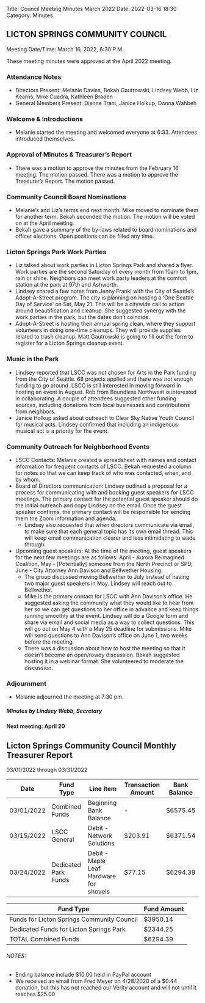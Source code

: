 Title: Council Meeting Minutes March 2022
Date: 2022-03-16 18:30
Category: Minutes

## LICTON SPRINGS COMMUNITY COUNCIL

Meeting Date/Time: March 16, 2022, 6:30 P.M.

These meeting minutes were approved at the April 2022 meeting.

### Attendance Notes

- Directors Present: Melanie Davies, Bekah Gautrowski, Lindsey Webb, Liz Kearns, Mike Cuadra, Kathleen Braden
- General Members Present: Dianne Trani, Janice Holkup, Donna Wahbeh

### Welcome & Introductions

- Melanie started the meeting and welcomed everyone at 6:33. Attendees introduced themselves.

### Approval of Minutes & Treasurer’s Report

- There was a motion to approve the minutes from the February 16 meeting. The motion passed. There was a motion to approve the Treasurer’s Report. The motion passed.

### Community Council Board Nominations

- Melanie’s and Liz’s terms end next month. Mike moved to nominate them for another term. Bekah seconded the motion. The motion will be voted on at the April meeting.
- Bekah gave a summary of the by-laws related to board nominations and officer elections. Open positions can be filled any time.

### Licton Springs Park Work Parties

- Liz talked about work parties in Licton Springs Park and shared a flyer. Work parties are the second Saturday of every month from 10am to 1pm, rain or shine. Neighbors can meet work party leaders at the comfort station at the park at 97th and Ashworth.
- Lindsey shared a few notes from Jenny Frankl with the City of Seattle’s Adopt-A-Street program. The city is planning on hosting a ‘One Seattle Day of Service’ on Sat, May 21. This will be a citywide call to action around beautification and cleanup. She suggested synergy with the work parties in the park, but the dates don’t coincide.
- Adopt-A-Street is hosting their annual spring clean, where they support volunteers in doing one-time cleanups. They will provide supplies related to trash cleanup. Matt Gautrowski is going to fill out the form to register for a Licton Springs cleanup event.

### Music in the Park
- Lindsey reported that LSCC was not chosen for Arts in the Park funding from the City of Seattle. 68 projects applied and there was not enough funding to go around. LSCC is still interested in moving forward in hosting an event in August. Rob from Boundless Northwest is interested in collaborating. A couple of attendees suggested other funding sources, including donations from local businesses and contributions from neighbors. 
- Janice Holkup asked about outreach to Clear Sky Native Youth Council for musical acts. Lindsey confirmed that including an indigenous musical act is a priority for the event.

### Community Outreach for Neighborhood Events
- LSCC Contacts: Melanie created a spreadsheet with names and contact information for frequent contacts of LSCC. Bekah requested a column for notes so that we can keep track of who was contacted, when, and by whom.
- Board of Directors communication: Lindsey outlined a proposal for a process for communicating with and booking guest speakers for LSCC meetings. The primary contact for the potential guest speaker should do the initial outreach and copy Lindsey on the email. Once the guest speaker confirms, the primary contact will be responsible for sending them the Zoom information and agenda.
  - Lindsey also requested that when directors communicate via email, to make sure that each general topic has its own email thread. This will keep email communication clearer and less intimidating to wade through.
- Upcoming guest speakers: At the time of the meeting, guest speakers for the next few meetings are as follows: April - Aurora Reimagined Coalition, May - [Potentially] someone from the North Precinct or SPD, June - City Attorney Ann Davison and Bellwether Housing.
  - The group discussed moving Bellwether to July instead of having two major guest speakers in May. Lindsey will reach out to Bellwether.
  - Mike is the primary contact for LSCC with Ann Davison’s office. He suggested asking the community what they would like to hear from her so we can get questions to her office in advance and keep things running smoothly at the event. Lindsey will do a Google form and share via email and social media as a way to collect questions. This will go out on May 4 with a May 25 deadline for submissions. Mike will send questions to Ann Davison’s office on June 1, two weeks before the meeting.
  - There was a discussion about how to host the meeting so that it doesn’t become an open/rowdy discussion. Bekah suggested hosting it in a webinar format. She volunteered to moderate the discussion.

### Adjournment
- Melanie adjourned the meeting at 7:30 pm.

##### Minutes by Lindsey Webb, Secretary
#### Next meeting: April 20

## Licton Springs Community Council Monthly Treasurer Report 

03/01/2022 through 03/31/2022

Date | Fund Type | Line Item | Transaction Amount | Bank Balance  
------------ | ------------ | ------------- | ------------- | -------------
03/01/2022  | Combined Funds | Beginning Bank Balance  | -  | $6575.45
03/15/2022  | LSCC General | Debit - Network Solutions  | $203.91  | $6371.54
03/24/2022  | Dedicated Park Funds | Debit - Maple Leaf Hardware for shovels | $77.15 | $6294.39

Fund Type | Fund Amount
------------ | -------------
Funds for Licton Springs Community Council | $3950.14
Dedicated Funds for Licton Springs Park | $2344.25
TOTAL Combined Funds | $6294.39

###### NOTES:  

- Ending balance include $10.00 held in PayPal account
- We received an email from Fred Meyer on 4/28/2020 of a $0.44 donation, but this has not reached our Verity account and will not until it reaches $25.00


